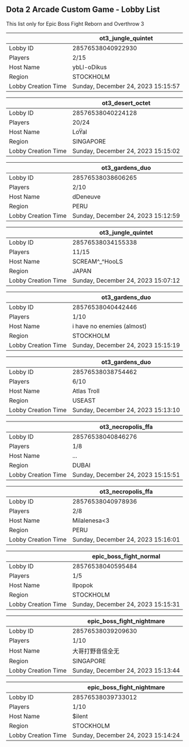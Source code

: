 ## Dota 2 Arcade Custom Game - Lobby List

This list only for Epic Boss Fight Reborn and Overthrow 3

|  | ot3_jungle_quintet |
| ------ | ------ |
| Lobby ID | 28576538040922930 |
| Players | 2/15 |
| Host Name | ybLl-oDikus |
| Region | STOCKHOLM |
| Lobby Creation Time | Sunday, December 24, 2023 15:15:57 |


|  | ot3_desert_octet |
| ------ | ------ |
| Lobby ID | 28576538040224128 |
| Players | 20/24 |
| Host Name | LoŸal |
| Region | SINGAPORE |
| Lobby Creation Time | Sunday, December 24, 2023 15:15:02 |


|  | ot3_gardens_duo |
| ------ | ------ |
| Lobby ID | 28576538038606265 |
| Players | 2/10 |
| Host Name | dDeneuve |
| Region | PERU |
| Lobby Creation Time | Sunday, December 24, 2023 15:12:59 |


|  | ot3_jungle_quintet |
| ------ | ------ |
| Lobby ID | 28576538034155338 |
| Players | 11/15 |
| Host Name | SCREAM^_^HooLS |
| Region | JAPAN |
| Lobby Creation Time | Sunday, December 24, 2023 15:07:12 |


|  | ot3_gardens_duo |
| ------ | ------ |
| Lobby ID | 28576538040442446 |
| Players | 1/10 |
| Host Name | i have no enemies (almost) |
| Region | STOCKHOLM |
| Lobby Creation Time | Sunday, December 24, 2023 15:15:19 |


|  | ot3_gardens_duo |
| ------ | ------ |
| Lobby ID | 28576538038754462 |
| Players | 6/10 |
| Host Name | Atlas Troll |
| Region | USEAST |
| Lobby Creation Time | Sunday, December 24, 2023 15:13:10 |


|  | ot3_necropolis_ffa |
| ------ | ------ |
| Lobby ID | 28576538040846276 |
| Players | 1/8 |
| Host Name | ... |
| Region | DUBAI |
| Lobby Creation Time | Sunday, December 24, 2023 15:15:51 |


|  | ot3_necropolis_ffa |
| ------ | ------ |
| Lobby ID | 28576538040978936 |
| Players | 2/8 |
| Host Name | Milalenesa<3 |
| Region | PERU |
| Lobby Creation Time | Sunday, December 24, 2023 15:16:01 |


|  | epic_boss_fight_normal |
| ------ | ------ |
| Lobby ID | 28576538040595484 |
| Players | 1/5 |
| Host Name | IIpopok |
| Region | STOCKHOLM |
| Lobby Creation Time | Sunday, December 24, 2023 15:15:31 |


|  | epic_boss_fight_nightmare |
| ------ | ------ |
| Lobby ID | 28576538039209630 |
| Players | 1/10 |
| Host Name | 大哥打野音信全无 |
| Region | SINGAPORE |
| Lobby Creation Time | Sunday, December 24, 2023 15:13:44 |


|  | epic_boss_fight_nightmare |
| ------ | ------ |
| Lobby ID | 28576538039733012 |
| Players | 1/10 |
| Host Name | $ilent |
| Region | STOCKHOLM |
| Lobby Creation Time | Sunday, December 24, 2023 15:14:24 |


